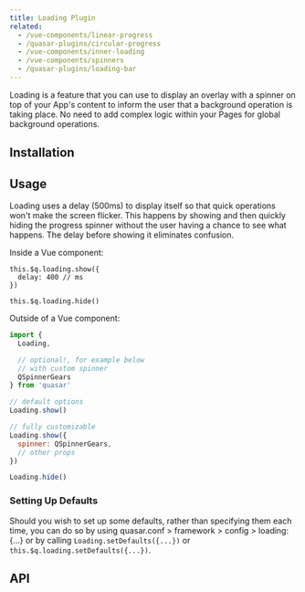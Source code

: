 ```yaml
---
title: Loading Plugin
related:
  - /vue-components/linear-progress
  - /quasar-plugins/circular-progress
  - /vue-components/inner-loading
  - /vue-components/spinners
  - /quasar-plugins/loading-bar
---
```

Loading is a feature that you can use to display an overlay with a spinner on top of your App's content to inform the user that a background operation is taking place. No need to add complex logic within your Pages for global background operations.

## Installation
<doc-installation plugins="Loading" :config="{ loading: 'Loading' }" />

## Usage
Loading uses a delay (500ms) to display itself so that quick operations won't make the screen flicker. This happens by showing and then quickly hiding the progress spinner without the user having a chance to see what happens. The delay before showing it eliminates confusion.

Inside a Vue component:
```
this.$q.loading.show({
  delay: 400 // ms
})

this.$q.loading.hide()
```

Outside of a Vue component:
``` js
import {
  Loading,

  // optional!, for example below
  // with custom spinner
  QSpinnerGears
} from 'quasar'

// default options
Loading.show()

// fully customizable
Loading.show({
  spinner: QSpinnerGears,
  // other props
})

Loading.hide()
```

<doc-example title="Default options" file="Loading/Default" />

<doc-example title="With message" file="Loading/WithMessage" />

<doc-example title="Customized" file="Loading/Customized" />

<doc-example title="Show and Change" file="Loading/ShowAndChange" />

### Setting Up Defaults
Should you wish to set up some defaults, rather than specifying them each time, you can do so by using quasar.conf > framework > config > loading: {...} or by calling `Loading.setDefaults({...})` or `this.$q.loading.setDefaults({...})`.

## API
<doc-api file="Loading" />
